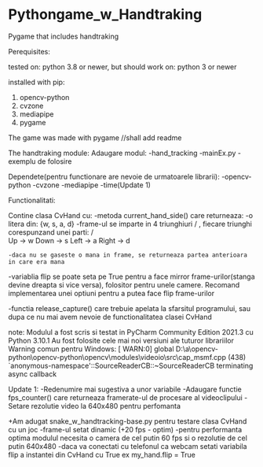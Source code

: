 # Pythongame_w_Handtraking

Pygame that includes handtraking

Perequisites:

tested on: python 3.8 or newer, but 
should work on: python 3 or newer

installed with pip:
1. opencv-python
2. cvzone
3. mediapipe
4. pygame

The game was made with pygame
//shall add readme

The handtraking module:
Adaugare modul: -hand_tracking
		-mainEx.py - exemplu de folosire

Dependete(pentru functionare are nevoie de urmatoarele librarii):
	-opencv-python
	-cvzone
	-mediapipe
	-time(Update 1)

Functionalitati:

Contine clasa CvHand cu:
-metoda current_hand_side() care returneaza:
	-o litera din: {w, s, a, d}
	-frame-ul se imparte in 4 triunghiuri  \/ , fiecare triunghi corespunzand unei parti: 
					       /\
		Up -> w
		Down -> s
		Left -> a
		Right -> d
	
	-daca nu se gaseste o mana in frame, se returneaza partea anterioara in care era mana 

-variablia flip se poate seta pe True pentru a face mirror frame-urilor(stanga devine dreapta si vice versa),
 folositor pentru unele camere.
 Recomand implementarea unei optiuni pentru a putea face flip frame-urilor

-functia release_capture() care trebuie apelata la sfarsitul programului, sau dupa ce nu mai avem nevoie de
 functionalitatea clasei CvHand

note:
Modulul a fost scris si testat in PyCharm Community Edition 2021.3 cu Python 3.10.1
Au fost folosite cele mai noi versiuni ale tuturor librariilor
Warning comun pentru Windows:
[ WARN:0] global D:\a\opencv-python\opencv-python\opencv\modules\videoio\src\cap_msmf.cpp (438)
`anonymous-namespace'::SourceReaderCB::~SourceReaderCB terminating async callback

Update 1:
-Redenumire mai sugestiva a unor variabile
-Adaugare functie fps_counter() care returneaza framerate-ul de procesare al videoclipului
-Setare rezolutie video la 640x480 pentru perfomanta 

+Am adugat snake_w_handtracking-base.py pentru testare clasa CvHand cu un joc
	-frame-ul setat dinamic (+20 fps - optim)
	-pentru performanta optima modulul necesita o camera de cel putin 60 fps si o rezolutie de cel putin 640x480
	-daca va conectati cu telefonul ca webcam setati variabila flip a instantei din CvHand cu True
	 ex my_hand.flip = True
  








